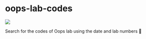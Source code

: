 # oops-lab-codes
![](https://github.com/oops-lab-codes/https://www.pinterest.com/pin/567523990538356835/)

Search for the codes of Oops lab using the
date and lab numbers 🙂
